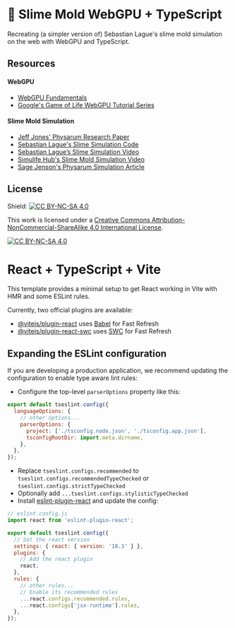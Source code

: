 # 🐌 Slime Mold WebGPU + TypeScript

Recreating (a simpler version of) Sebastian Lague's slime mold simulation on the web with WebGPU and TypeScript.

## Resources

#### WebGPU

- [WebGPU Fundamentals](https://webgpufundamentals.org/)
- [Google's Game of Life WebGPU Tutorial Series](https://codelabs.developers.google.com/your-first-webgpu-app#0)

#### Slime Mold Simulation

- [Jeff Jones' Physarum Research Paper](https://uwe-repository.worktribe.com/output/980579)
- [Sebastian Lague's Slime Simulation Code](https://github.com/SebLague/Slime-Simulation)
- [Sebastian Lague’s Slime Simulation Video](https://www.youtube.com/watch?v=X-iSQQgOd1A)
- [Simulife Hub's Slime Mold Simulation Video](https://www.youtube.com/watch?v=qryINYcgO1s)
- [Sage Jenson's Physarum Simulation Article](https://cargocollective.com/sagejenson/physarum)

## License

Shield: [![CC BY-NC-SA 4.0][cc-by-nc-sa-shield]][cc-by-nc-sa]

This work is licensed under a
[Creative Commons Attribution-NonCommercial-ShareAlike 4.0 International License][cc-by-nc-sa].

[![CC BY-NC-SA 4.0][cc-by-nc-sa-image]][cc-by-nc-sa]

[cc-by-nc-sa]: http://creativecommons.org/licenses/by-nc-sa/4.0/
[cc-by-nc-sa-image]: https://licensebuttons.net/l/by-nc-sa/4.0/88x31.png
[cc-by-nc-sa-shield]: https://img.shields.io/badge/License-CC%20BY--NC--SA%204.0-lightgrey.svg

# React + TypeScript + Vite

This template provides a minimal setup to get React working in Vite with HMR and some ESLint rules.

Currently, two official plugins are available:

- [@vitejs/plugin-react](https://github.com/vitejs/vite-plugin-react/blob/main/packages/plugin-react/README.md) uses [Babel](https://babeljs.io/) for Fast Refresh
- [@vitejs/plugin-react-swc](https://github.com/vitejs/vite-plugin-react-swc) uses [SWC](https://swc.rs/) for Fast Refresh

## Expanding the ESLint configuration

If you are developing a production application, we recommend updating the configuration to enable type aware lint rules:

- Configure the top-level `parserOptions` property like this:

```js
export default tseslint.config({
  languageOptions: {
    // other options...
    parserOptions: {
      project: ['./tsconfig.node.json', './tsconfig.app.json'],
      tsconfigRootDir: import.meta.dirname,
    },
  },
});
```

- Replace `tseslint.configs.recommended` to `tseslint.configs.recommendedTypeChecked` or `tseslint.configs.strictTypeChecked`
- Optionally add `...tseslint.configs.stylisticTypeChecked`
- Install [eslint-plugin-react](https://github.com/jsx-eslint/eslint-plugin-react) and update the config:

```js
// eslint.config.js
import react from 'eslint-plugin-react';

export default tseslint.config({
  // Set the react version
  settings: { react: { version: '18.3' } },
  plugins: {
    // Add the react plugin
    react,
  },
  rules: {
    // other rules...
    // Enable its recommended rules
    ...react.configs.recommended.rules,
    ...react.configs['jsx-runtime'].rules,
  },
});
```
